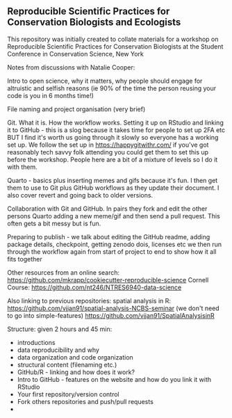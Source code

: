 ## Reproducible Scientific Practices for Conservation Biologists and Ecologists

This repository was initially created to collate materials for a workshop on Reproducible Scientific Practices for Conservation Biologists at the Student Conference in Conservation Science, New York


Notes from discussions with Natalie Cooper:

Intro to open science, why it matters, why people should engage for altruistic and selfish reasons (ie 90% of the time the person reusing your code is you in 6 months time!)

File naming and project organisation (very brief)

Git. What it is. How the workflow works. Setting it up on RStudio and linking it to GitHub - this is a slog because it takes time for people to set up 2FA etc BUT I find it's worth us going through it slowly so everyone has a working set up. We follow the set up in https://happygitwithr.com/ if you've got reasonably tech savvy folk attending you could get them to set this up before the workshop. People here are a bit of a mixture of levels so I do it with them.

Quarto - basics plus inserting memes and gifs because it's fun. I then get them to use to Git plus GitHub workflows as they update their document. I also cover revert and going back to older versions.

Collaboration with Git and GitHub. In pairs they fork and edit the other persons Quarto adding a new meme/gif and then send a pull request. This often gets a bit messy but is fun. 

Preparing to publish - we talk about editing the GitHub readme, adding package details, checkpoint, getting zenodo dois, licenses etc
we then run through the workflow again from start of project to end to show how it all fits together

Other resources from an online search: https://github.com/mkrapp/cookiecutter-reproducible-science
Cornell Course: https://github.com/nt246/NTRES6940-data-science

Also linking to previous repositories: spatial analysis in R: https://github.com/vjjan91/spatial-analysis-NCBS-seminar (we don't need to go into simple-features)
https://github.com/vjjan91/SpatialAnalysisinR

Structure: given 2 hours and 45 min:
- introductions
- data reproducibility and why
- data organization and code organization
- structural content (filenaming etc.)
- GitHub/R - linking and how does it work?
- Intro to GitHub - features on the website and how do you link it with RStudio
- Your first repository/version control
- Fork others repositories and push/pull requests
- 
